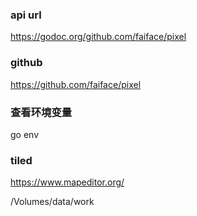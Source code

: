 ### api url
https://godoc.org/github.com/faiface/pixel

### github
https://github.com/faiface/pixel


### 查看环境变量
go env

### tiled
https://www.mapeditor.org/


/Volumes/data/work